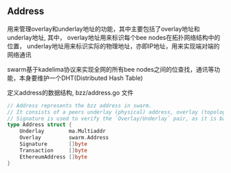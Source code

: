 ## Address

用来管理overlay和underlay地址的功能，其中主要包括了overlay地址和underlay地址, 
其中，
overlay地址用来标识每个bee nodes在拓扑网络结构中的位置，
underlay地址用来标识实际的物理地址，亦即IP地址，用来实现端对端的网络通讯

swarm基于kadelima协议来实现全网的所有bee nodes之间的位查找，通讯等功能，本身要维护一个DHT(Distributed Hash Table)

定义address的数据结构, bzz/address.go 文件
```go
// Address represents the bzz address in swarm.
// It consists of a peers underlay (physical) address, overlay (topology) address and signature.
// Signature is used to verify the `Overlay/Underlay` pair, as it is based on `underlay|networkID`, signed with the public key of Overlay address
type Address struct {
	Underlay        ma.Multiaddr
	Overlay         swarm.Address
	Signature       []byte
	Transaction     []byte
	EthereumAddress []byte
}
```